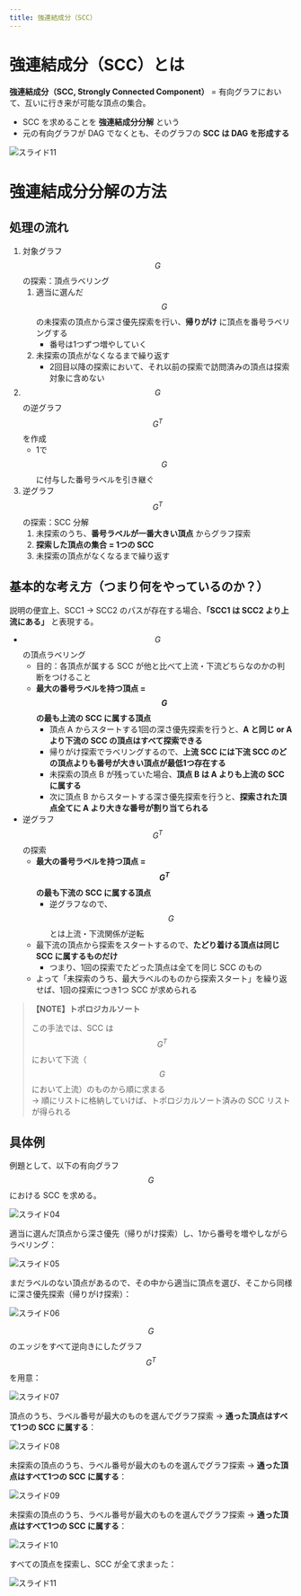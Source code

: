 ```yaml
---
title: 強連結成分（SCC）
---
```


# 強連結成分（SCC）とは

**強連結成分（SCC, Strongly Connected Component）** = 有向グラフにおいて、互いに行き来が可能な頂点の集合。

- SCC を求めることを **強連結成分分解** という
- 元の有向グラフが DAG でなくとも、そのグラフの **SCC は DAG を形成する**

![スライド11](https://user-images.githubusercontent.com/13412823/73601766-82d55f80-45aa-11ea-84c3-0746fe981fb9.png)

# 強連結成分分解の方法

## 処理の流れ

1. 対象グラフ $$G$$ の探索：頂点ラベリング
    1. 適当に選んだ $$G$$ の未探索の頂点から深さ優先探索を行い、**帰りがけ** に頂点を番号ラベリングする
        - 番号は1つずつ増やしていく
    2. 未探索の頂点がなくなるまで繰り返す
        - 2回目以降の探索において、それ以前の探索で訪問済みの頂点は探索対象に含めない
2. $$G$$ の逆グラフ $$G^T$$ を作成
    - 1で $$G$$ に付与した番号ラベルを引き継ぐ
3. 逆グラフ $$G^T$$ の探索：SCC 分解
    1. 未探索のうち、**番号ラベルが一番大きい頂点** からグラフ探索
    2. **探索した頂点の集合 = 1つの SCC**
    3. 未探索の頂点がなくなるまで繰り返す

## 基本的な考え方（つまり何をやっているのか？）

説明の便宜上、SCC1 → SCC2 のパスが存在する場合、**「SCC1 は SCC2 より上流にある」** と表現する。

- $$G$$ の頂点ラベリング
  - 目的：各頂点が属する SCC が他と比べて上流・下流どちらなのかの判断をつけること
  - **最大の番号ラベルを持つ頂点 = $$G$$ の最も上流の SCC に属する頂点**
    - 頂点 A からスタートする1回の深さ優先探索を行うと、**A と同じ or A より下流の SCC の頂点はすべて探索できる**
    - 帰りがけ探索でラベリングするので、**上流 SCC には下流 SCC のどの頂点よりも番号が大きい頂点が最低1つ存在する**
    - 未探索の頂点 B が残っていた場合、**頂点 B は A よりも上流の SCC に属する**
    - 次に頂点 B からスタートする深さ優先探索を行うと、**探索された頂点全てに A より大きな番号が割り当てられる**
- 逆グラフ $$G^T$$ の探索
  - **最大の番号ラベルを持つ頂点 = $$G^T$$ の最も下流の SCC に属する頂点**
    - 逆グラフなので、$$G$$ とは上流・下流関係が逆転
  - 最下流の頂点から探索をスタートするので、**たどり着ける頂点は同じ SCC に属するものだけ**
    - つまり、1回の探索でたどった頂点は全てを同じ SCC のもの
  - よって「未探索のうち、最大ラベルのものから探索スタート」を繰り返せば、1回の探索につき1つ SCC が求められる

> **【NOTE】トポロジカルソート**
>
> この手法では、SCC は $$G^T$$ において下流（$$G$$ において上流）のものから順に求まる  
> → 順にリストに格納していけば、トポロジカルソート済みの SCC リストが得られる

## 具体例

例題として、以下の有向グラフ $$G$$ における SCC を求める。

![スライド04](https://user-images.githubusercontent.com/13412823/73601759-81a43280-45aa-11ea-8d94-aabdb26764ce.png)

適当に選んだ頂点から深さ優先（帰りがけ探索）し、1から番号を増やしながらラベリング：

![スライド05](https://user-images.githubusercontent.com/13412823/73601760-81a43280-45aa-11ea-9821-f36d2c3f39f9.png)

まだラベルのない頂点があるので、その中から適当に頂点を選び、そこから同様に深さ優先探索（帰りがけ探索）：

![スライド06](https://user-images.githubusercontent.com/13412823/73601761-81a43280-45aa-11ea-9e60-8beda52af60f.png)

$$G$$ のエッジをすべて逆向きにしたグラフ $$G^T$$ を用意：

![スライド07](https://user-images.githubusercontent.com/13412823/73601762-823cc900-45aa-11ea-9240-16eed3f7f634.png)

頂点のうち、ラベル番号が最大のものを選んでグラフ探索 → **通った頂点はすべて1つの SCC に属する**：

![スライド08](https://user-images.githubusercontent.com/13412823/73601763-823cc900-45aa-11ea-9901-e605e4c0c487.png)

未探索の頂点のうち、ラベル番号が最大のものを選んでグラフ探索 → **通った頂点はすべて1つの SCC に属する**：

![スライド09](https://user-images.githubusercontent.com/13412823/73601764-823cc900-45aa-11ea-8ec3-2bf89f9c14ac.png)

未探索の頂点のうち、ラベル番号が最大のものを選んでグラフ探索 → **通った頂点はすべて1つの SCC に属する**：

![スライド10](https://user-images.githubusercontent.com/13412823/73601765-823cc900-45aa-11ea-99dd-908a03fd4391.png)

すべての頂点を探索し、SCC が全て求まった：

![スライド11](https://user-images.githubusercontent.com/13412823/73601766-82d55f80-45aa-11ea-84c3-0746fe981fb9.png)
